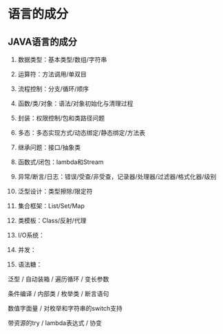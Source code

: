 # 语言的成分

## JAVA语言的成分

1. 数据类型：基本类型/数组/字符串

2. 运算符：方法调用/单双目

3. 流程控制：分支/循环/顺序

4. 函数/类/对象：语法/对象初始化与清理过程

5. 封装：权限控制/包和类路径问题

6. 多态：多态实现方式/动态绑定/静态绑定/方法表

7. 继承问题：接口/抽象类

8. 函数式/闭包：lambda和Stream

9. 异常/断言/日志：错误/受查/非受查，记录器/处理器/过滤器/格式化器/级别

10. 泛型设计：类型擦除/限定符

11. 集合框架：List/Set/Map

12. 类模板：Class/反射/代理

13. I/O系统：

14. 并发：

15. 语法糖：

泛型 / 自动装箱 / 遍历循环 / 变长参数

条件编译 / 内部类 / 枚举类 / 断言语句

数值字面量 / 对枚举和字符串的switch支持

带资源的try / lambda表达式 / 协变